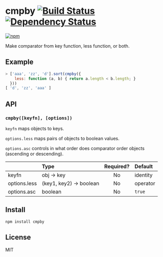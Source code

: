 # cmpby [![Build Status][travis-badge]][travis] [![Dependency Status][david-badge]][david]

[![npm](https://nodei.co/npm/cmpby.png)](https://nodei.co/npm/cmpby/)

[travis]: https://travis-ci.org/eush77/cmpby
[travis-badge]: https://travis-ci.org/eush77/cmpby.svg
[david]: https://david-dm.org/eush77/cmpby
[david-badge]: https://david-dm.org/eush77/cmpby.png

Make comparator from key function, less function, or both.

## Example

```js
> ['aaa', 'zz', 'd'].sort(cmpby({
    less: function (a, b) { return a.length < b.length; }
  }))
[ 'd', 'zz', 'aaa' ]
```

## API

### `cmpby([keyfn], [options])`

`keyfn` maps objects to keys.

`options.less` maps pairs of objects to boolean values.

`options.asc` controls in what order does comparator order objects (ascending or descending).

|              | Type                    | Required? | Default    |
| :----------- | :---------------------- | :-------: | :--------- |
| keyfn        | obj -> key              | No        | identity   |
| options.less | (key1, key2) -> boolean | No        | operator   |
| options.asc  | boolean                 | No        | `true`     |

## Install

```shell
npm install cmpby
```

## License

MIT
